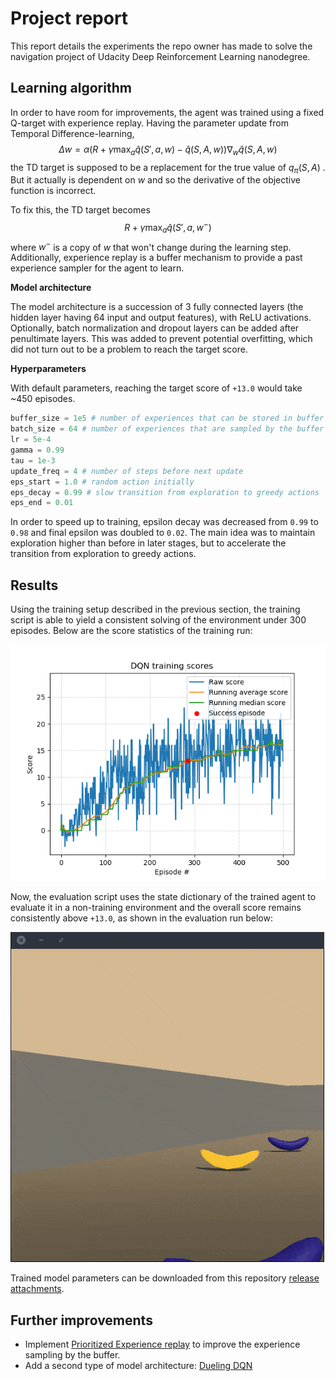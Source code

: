 # Project report

This report details the experiments the repo owner has made to solve the navigation project of Udacity Deep Reinforcement Learning nanodegree.



## Learning algorithm

In order to have room for improvements, the agent was trained using a fixed Q-target with experience replay. Having the parameter update from Temporal Difference-learning,
$$
\Delta w = \alpha \Big(R + \gamma \max_a \hat{q}(S', a, w) - \hat{q}(S, A, w) \Big) \nabla_w \hat{q}(S, A, w)
$$
the TD target is supposed to be a replacement for the true value of  $q_\pi(S, A)$ . But it actually is dependent on $w$ and so the derivative of the objective function is incorrect.

To fix this, the TD target becomes
$$
R + \gamma \max_a \hat{q}(S', a, w^-)
$$
where $w^-$ is a copy of $w$ that won't change during the learning step. Additionally, experience replay is a buffer mechanism to provide a past experience sampler for the agent to learn.



**Model architecture**

The model architecture is a succession of 3 fully connected layers (the hidden layer having 64 input and output features), with ReLU activations. Optionally, batch normalization and dropout layers can be added after penultimate layers. This was added to prevent potential overfitting, which did not turn out to be a problem to reach the target score.



**Hyperparameters**

With default parameters, reaching the target score of `+13.0` would take ~450 episodes. 

```python
buffer_size = 1e5 # number of experiences that can be stored in buffer
batch_size = 64 # number of experiences that are sampled by the buffer
lr = 5e-4
gamma = 0.99
tau = 1e-3
update_freq = 4 # number of steps before next update
eps_start = 1.0 # random action initially
eps_decay = 0.99 # slow transition from exploration to greedy actions
eps_end = 0.01
```



In order to speed up to training, epsilon decay was decreased from `0.99` to `0.98` and final epsilon was doubled to `0.02`. The main idea was to maintain exploration higher than before in later stages, but to accelerate the transition from exploration to greedy actions.



## Results

Using the training setup described in the previous section, the training script is able to yield a consistent solving of the environment under 300 episodes. Below are the score statistics of the training run:

![dqn_fixed_target_scores](static/images/dqn_fixed_target_scores.png)

Now, the evaluation script uses the state dictionary of the trained agent to evaluate it in a non-training environment and the overall score remains consistently above `+13.0`, as shown in the evaluation run below:

![dqn_fixed_target_eval](static/images/dqn_fixed_target_eval.gif)

Trained model parameters can be downloaded from this repository [release attachments](https://github.com/frgfm/banana-craving-monkey/tags).



## Further improvements

- Implement [Prioritized Experience replay](https://arxiv.org/abs/1511.05952) to improve the experience sampling by the buffer.
- Add a second type of model architecture: [Dueling DQN](https://arxiv.org/abs/1511.06581)

